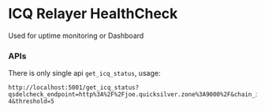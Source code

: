 # ICQ Relayer HealthCheck

Used for uptime monitoring or Dashboard

### APIs

There is only single api `get_icq_status`, usage:

```console
http://localhost:5001/get_icq_status?qsdelcheck_endpoint=http%3A%2F%2Fjoe.quicksilver.zone%3A9000%2F&chain_id=cosmoshub-4&threshold=5
```